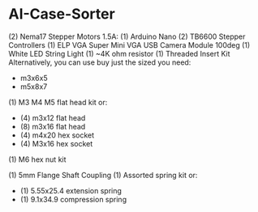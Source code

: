 # AI-Case-Sorter

(2) Nema17 Stepper Motors 1.5A: [](https://www.amazon.com/STEPPERONLINE-Stepper-63-74oz-Connector-Extruder/dp/B07LF898KN)
(1) Arduino Nano [](https://www.amazon.com/DWEII-ATmega328P-Compatible-Arduino-Unsoldered/dp/B09VKTPPZR)
(2) TB6600 Stepper Controllers [](https://www.amazon.com/UsongShine-Stepper-Controller-Arduino-Printer/dp/B07HHS14VQ)
(1) ELP VGA Super Mini VGA USB Camera Module 100deg [](https://www.amazon.com/dp/B01DRG250Q)
(1) White LED String Light [](https://www.amazon.com/Waterproof-Operated-Decoration-Christmas-Holiday/dp/B01837ULSC)
(1) ~4K ohm resistor [](https://www.amazon.com/dp/B0185FHL30)
(1) Threaded Insert Kit [](https://www.amazon.com/Hilitchi-Threaded-Embedment-Printing-Assortment/dp/B08Z86Z85R)
Alternatively, you can use buy just the sized you need:
- m3x6x5 [](https://www.amazon.com/Hilitchi-Threaded-Embedment-Printing-Assortment/dp/B08Z89R4HP)
- m5x8x7 [](https://www.amazon.com/Hilitchi-Threaded-Embedment-Printing-Assortment/dp/B08Z89Q6F7)

(1) M3 M4 M5 flat head kit [](https://www.amazon.com/gp/product/B077ZWV6T2)
or: 
- (4) m3x12 flat head
- (8) m3x16 flat head
- (4) m4x20 hex socket 
- (4) M3x16 hex socket

(1) M6 hex nut kit [](https://www.amazon.com/M6-1-0-Stainless-Thread-Bright-Finish/dp/B08Y8PV88V/)
 
(1) 5mm Flange Shaft Coupling [](https://www.amazon.com/gp/product/B07L1FMBBC)
(1) Assorted spring kit [](https://www.amazon.com/gp/product/B076XKY3JM)
or: 
- (1) 5.55x25.4 extension spring
- (1) 9.1x34.9 compression spring